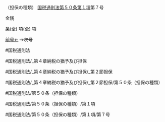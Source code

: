 （担保の種類）
[国税通則法第５０条第１項](国税通則法＿＿＿＿＿第５０条第１項)第７号

金銭

[条(全)](国税通則法＿＿＿＿＿第５０条_.md)    [項(全)](国税通則法＿＿＿＿＿第５０条第１項_.md)    [項](国税通則法＿＿＿＿＿第５０条第１項.md)

[前号←](国税通則法＿＿＿＿＿第５０条第１項第６号.md)  ~~→次号~~

#国税通則法

#国税通則法/_第４章納税の猶予及び担保

#国税通則法/_第４章納税の猶予及び担保/_第２節担保

#国税通則法/_第４章納税の猶予及び担保/_第２節担保/第５０条（担保の種類）

#国税通則法/第５０条（担保の種類）

#国税通則法/第５０条（担保の種類）/第１項

#国税通則法/第５０条（担保の種類）/第１項/第７号

